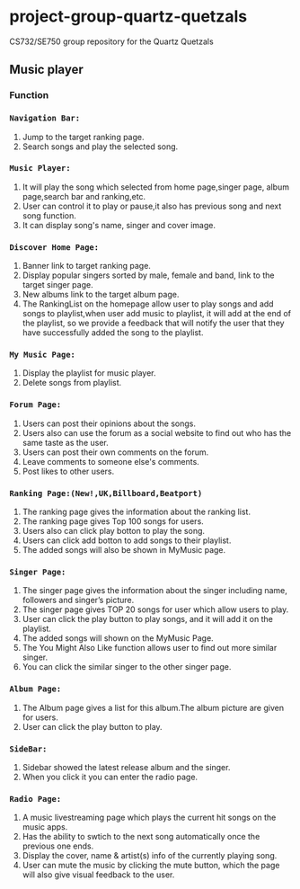# project-group-quartz-quetzals
CS732/SE750 group repository for the Quartz Quetzals

## Music player

### Function
### `Navigation Bar:`
1. Jump to the target ranking page.
2. Search songs and play the selected song.

### `Music Player:`
1. It will play the song which selected from home page,singer page, album page,search bar and ranking,etc.
2. User can control it to play or pause,it also has previous song and next song function.
3. It can display song's name, singer and cover image.

### `Discover Home Page:`
1. Banner link to target ranking page.
2. Display popular singers sorted by male, female and band, link to the target singer page.
3. New albums link to the target album page.
4. The RankingList on the homepage allow user to play songs and add songs to playlist,when user add music to playlist, it will add at the end of the playlist, so we provide a feedback that will notify the user that they have successfully added the song to the playlist.

### `My Music Page:`
1. Display the playlist for music player.
2. Delete songs from playlist.

### `Forum Page:`
1. Users can post their opinions about the songs.
2. Users also can use the forum as a social website to find out who has the same taste as the user.
3. Users can post their own comments on the forum. 
4. Leave comments to someone else's comments.
5. Post likes to other users.

### `Ranking Page:(New!,UK,Billboard,Beatport)`
1. The ranking page gives the information about the ranking list.
2. The ranking page gives Top 100 songs for users.
3. Users also can click play botton to play the song.
4. Users can click add botton to add songs to their playlist.
5. The added songs will also be shown in MyMusic page.

### `Singer Page:`
1. The singer page gives the information about the singer including name, followers and singer’s picture.
2. The singer page gives TOP 20 songs for user which allow users to play.
3. User can click the play button to play songs, and it will add it on the playlist.
4. The added songs will shown on the MyMusic Page.
5. The You Might Also Like function allows user to find out more similar singer.
6. You can click the similar singer to the other singer page.

### `Album Page:`
1. The Album page gives a list for this album.The album picture are given for users.
2. User can click the play button to play.

### `SideBar:`
1. Sidebar showed the latest release album and the singer.
2. When you click it you can enter the radio page.

### `Radio Page:`
1. A music livestreaming page which plays the current hit songs on the music apps.
2. Has the ability to swtich to the next song automatically once the previous one ends.
3. Display the cover, name & artist(s) info of the currently playing song.
4. User can mute the music by clicking the mute button, which the page will also give visual feedback to the user.
